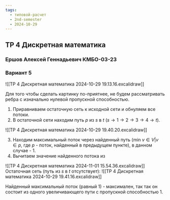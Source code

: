 ```yaml
---
tags:
  - типовой-расчет
  - 2nd-semester
  - 2024-10-29
---
```


## ТР 4 Дискретная математика

### Ершов Алексей Геннадьевич КМБО-03-23

### Вариант 5

![[ТР 4 Дискретная математика 2024-10-29 19.13.16.excalidraw]]

Для того чтобы сделать картинку по-приятнее, не будем рассматривать ребра с изначально нулевой пропускной способностью.

1. Приравниваем остаточную сеть к исходной сети и обнуляем все потоки.
2. В остаточной сети находим путь $p$ из $s$ в $t$ ($s \to 1 \to 2 \to 3 \to 4 \to t$).

![[ТР 4 Дискретная математика 2024-10-29 19.40.20.excalidraw]]

3. Находим максимальный поток через найденный путь ($\mathrm{min} \ v \in V | v \in p$, где $p$ - поток, найденный в предыдущем пункте), в данном случае - 1.
4. Вычитаем значение найденного потока из 

![[ТР 4 Дискретная математика 2024-11-01 15.54.36.excalidraw]]
Остаточная сеть (путь из $s$ в $t$ отсутствует):
![[ТР 4 Дискретная математика 2024-10-29 19.41.16.excalidraw]]

Найденный максимальный поток (равный 1)  - максимален, так так он состоит из одного увеличивающего пути с пропускной способностью 1.